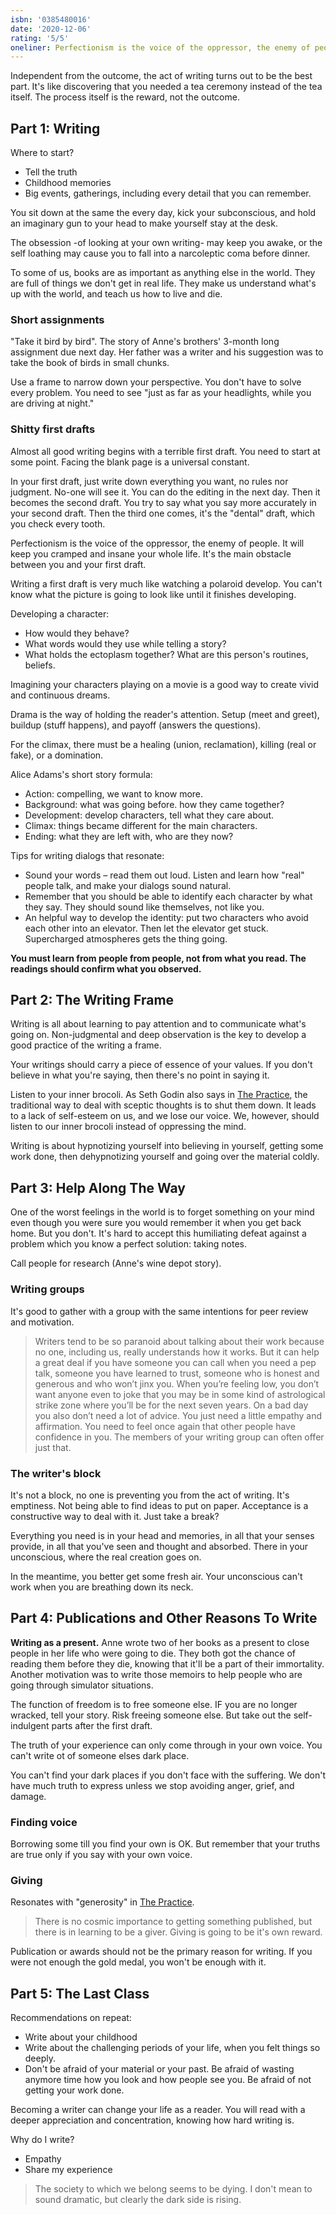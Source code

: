```yaml
---
isbn: '0385480016'
date: '2020-12-06'
rating: '5/5'
oneliner: Perfectionism is the voice of the oppressor, the enemy of people. It will keep you cramped and insane your whole life.
---
```


Independent from the outcome, the act of writing turns out to be the best part.
It's like discovering that you needed a tea ceremony instead of the tea itself. The process itself is the reward, not the outcome.

## Part 1: Writing

Where to start?

- Tell the truth
- Childhood memories
- Big events, gatherings, including every detail that you can remember.

You sit down at the same the every day, kick your subconscious, and hold an imaginary gun to your head to make yourself stay at the desk.

The obsession -of looking at your own writing- may keep you awake, or the self loathing may cause you to fall into a narcoleptic coma before dinner.

To some of us, books are as important as anything else in the world. They are full of things we don't get in real life. They make us understand what's up with the world, and teach us how to live and die.

### Short assignments

"Take it bird by bird". The story of Anne's brothers' 3-month long assignment due next day. Her father was a writer and his suggestion was to take the book of birds in small chunks.

Use a frame to narrow down your perspective. You don't have to solve every problem. You need to see "just as far as your headlights, while you are driving at night."

### Shitty first drafts

Almost all good writing begins with a terrible first draft. You need to start at some point. Facing the blank page is a universal constant.

In your first draft, just write down everything you want, no rules nor judgment. No-one will see it. You can do the editing in the next day. Then it becomes the second draft. You try to say what you say more accurately in your second draft. Then the third one comes, it's the "dental" draft, which you check every tooth.

Perfectionism is the voice of the oppressor, the enemy of people. It will keep you cramped and insane your whole life. It's the main obstacle between you and your first draft.

Writing a first draft is very much like watching a polaroid develop. You can't know what the picture is going to look like until it finishes developing.

Developing a character:

- How would they behave?
- What words would they use while telling a story?
- What holds the ectoplasm together? What are this person's routines, beliefs.

Imagining your characters playing on a movie is a good way to create vivid and continuous dreams.

Drama is the way of holding the reader's attention. Setup (meet and greet), buildup (stuff happens), and payoff (answers the questions).

For the climax, there must be a healing (union, reclamation), killing (real or fake), or a domination.

Alice Adams's short story formula:

- Action: compelling, we want to know more.
- Background: what was going before. how they came together?
- Development: develop characters, tell what they care about.
- Climax: things became different for the main characters.
- Ending: what they are left with, who are they now?

Tips for writing dialogs that resonate:

- Sound your words – read them out loud. Listen and learn how "real" people talk, and make your dialogs sound natural.
- Remember that you should be able to identify each character by what they say. They should sound like themselves, not like you.
- An helpful way to develop the identity: put two characters who avoid each other into an elevator. Then let the elevator get stuck. Supercharged atmospheres gets the thing going.

**You must learn from people from people, not from what you read. The readings should confirm what you observed.**

## Part 2: The Writing Frame

Writing is all about learning to pay attention and to communicate what's going on. Non-judgmental and deep observation is the key to develop a good practice of the writing a frame.

Your writings should carry a piece of essence of your values. If you don't believe in what you're saying, then there's no point in saying it.

Listen to your inner brocoli. As Seth Godin also says in [The Practice](./the-practice), the traditional way to deal with sceptic thoughts is to shut them down. It leads to a lack of self-esteem on us, and we lose our voice. We, however, should listen to our inner brocoli instead of oppressing the mind.

Writing is about hypnotizing yourself into believing in yourself, getting some work done, then dehypnotizing yourself and going over the material coldly.

## Part 3: Help Along The Way

One of the worst feelings in the world is to forget something on your mind even though you were sure you would remember it when you get back home. But you don't. It's hard to accept this humiliating defeat against a problem which you know a perfect solution: taking notes.

Call people for research (Anne's wine depot story).

### Writing groups

It's good to gather with a group with the same intentions for peer review and motivation.

> Writers tend to be so paranoid about talking about their work because no one, including us, really understands how it works. But it can help a great deal if you have someone you can call when you need a pep talk, someone you have learned to trust, someone who is honest and generous and who won’t jinx you. When you’re feeling low, you don’t want anyone even to joke that you may be in some kind of astrological strike zone where you’ll be for the next seven years. On a bad day you also don’t need a lot of advice. You just need a little empathy and affirmation. You need to feel once again that other people have confidence in you. The members of your writing group can often offer just that.

### The writer's block

It's not a block, no one is preventing you from the act of writing. It's emptiness. Not being able to find ideas to put on paper. Acceptance is a constructive way to deal with it. Just take a break?

Everything you need is in your head and memories, in all that your senses provide, in all that you've seen and thought and absorbed. There in your unconscious, where the real creation goes on.

In the meantime, you better get some fresh air. Your unconscious can't work when you are breathing down its neck.

## Part 4: Publications and Other Reasons To Write

**Writing as a present.** Anne wrote two of her books as a present to close people in her life who were going to die. They both got the chance of reading them before they die, knowing that it'll be a part of their immortality. Another motivation was to write those memoirs to help people who are going through simulator situations.

The function of freedom is to free someone else. IF you are no longer wracked, tell your story. Risk freeing someone else. But take out the self-indulgent parts after the first draft.

The truth of your experience can only come through in your own voice. You can't write ot of someone elses dark place.

You can't find your dark places if you don't face with the suffering. We don't have much truth to express unless we stop avoiding anger, grief, and damage.

### Finding voice

Borrowing some till you find your own is OK. But remember that your truths are true only if you say with your own voice.

### Giving

Resonates with "generosity" in [The Practice](./the-practice).

> There is no cosmic importance to getting something published, but there is in learning to be a giver. Giving is going to be it's own reward.

Publication or awards should not be the primary reason for writing. If you were not enough the gold medal, you won't be enough with it.

## Part 5: The Last Class

Recommendations on repeat:

- Write about your childhood
- Write about the challenging periods of your life, when you felt things so deeply.
- Don't be afraid of your material or your past. Be afraid of wasting anymore time how you look and how people see you. Be afraid of not getting your work done.

Becoming a writer can change your life as a reader. You will read with a deeper appreciation and concentration, knowing how hard writing is.

Why do I write?

- Empathy
- Share my experience

> The society to which we belong seems to be dying. I don't mean to sound dramatic, but clearly the dark side is rising.
